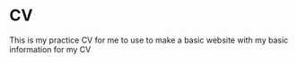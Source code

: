 # CV
This is my practice CV for me to use to make a basic website with my basic information for my CV
